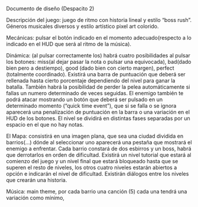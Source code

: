 Documento de diseño (Despacito 2)

Descripción del juego: juego de ritmo con historia lineal  y  estilo “boss rush”.
Géneros musicales diversos y estilo artístico pixel art colorido.

Mecánicas: pulsar el botón indicado en el momento adecuado(respecto a lo indicado en el HUD que será al ritmo de la música).

Dinámica:  (al pulsar correctamente los) habrá cuatro posibilidades al pulsar los botones: miss(al dejar pasar la nota o pulsar una equivocada), bad(dado bien pero a destiempo), good (dado bien con cierto margen), perfect (totalmente coordinado). Existirá una barra de puntuación que deberá ser rellenada hasta cierto porcentaje dependiendo del nivel para ganar la batalla. También habrá la posibilidad de perder la pelea automáticamente si fallas un numero determinado de veces seguidas. El enemigo también te podrá atacar mostrando un botón que deberá ser pulsado en un determinado momento (“quick time event”), que si se falla o se ignora aparecerá una penalización de puntuación en la barra o una variación en el HUD de los botones.
El nivel se dividirá en distintas fases separadas por un espacio en el que no hay notas.


El Mapa: consistirá en una imagen plana, que sea una ciudad dividida en barrios(…) dónde al seleccionar uno aparecerá una pestaña que mostrará el enemigo a enfrentar. Cada barrio constará de dos esbirros y un boss, habrá que derrotarlos en orden de dificultad. Existirá un nivel tutorial que estará al comienzo del juego y un nivel final que estará bloqueado hasta que se superen el resto de niveles, los otros cuatro niveles estarán abiertos a opción e indicarán el nivel de dificultad. Existirán diálogos entre los niveles que crearán una historia.

Música: main theme, por cada barrio una canción (5) cada una tendrá una variación como mínimo, 



